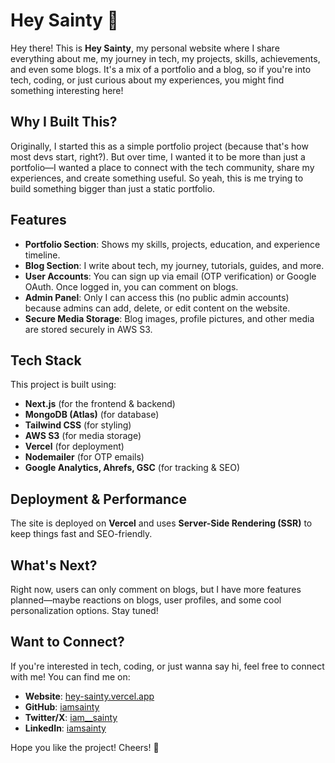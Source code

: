 # Hey Sainty 🚀  

Hey there! This is **Hey Sainty**, my personal website where I share everything about me, my journey in tech, my projects, skills, achievements, and even some blogs. It's a mix of a portfolio and a blog, so if you're into tech, coding, or just curious about my experiences, you might find something interesting here!  

## Why I Built This?  
Originally, I started this as a simple portfolio project (because that's how most devs start, right?). But over time, I wanted it to be more than just a portfolio—I wanted a place to connect with the tech community, share my experiences, and create something useful. So yeah, this is me trying to build something bigger than just a static portfolio.  

## Features  
- **Portfolio Section**: Shows my skills, projects, education, and experience timeline.  
- **Blog Section**: I write about tech, my journey, tutorials, guides, and more.  
- **User Accounts**: You can sign up via email (OTP verification) or Google OAuth. Once logged in, you can comment on blogs.  
- **Admin Panel**: Only I can access this (no public admin accounts) because admins can add, delete, or edit content on the website.  
- **Secure Media Storage**: Blog images, profile pictures, and other media are stored securely in AWS S3.  

## Tech Stack  
This project is built using:  
- **Next.js** (for the frontend & backend)  
- **MongoDB (Atlas)** (for database)  
- **Tailwind CSS** (for styling)  
- **AWS S3** (for media storage)  
- **Vercel** (for deployment)  
- **Nodemailer** (for OTP emails)  
- **Google Analytics, Ahrefs, GSC** (for tracking & SEO)  

## Deployment & Performance  
The site is deployed on **Vercel** and uses **Server-Side Rendering (SSR)** to keep things fast and SEO-friendly.  

## What's Next?  
Right now, users can only comment on blogs, but I have more features planned—maybe reactions on blogs, user profiles, and some cool personalization options. Stay tuned!  

## Want to Connect?  
If you're interested in tech, coding, or just wanna say hi, feel free to connect with me! You can find me on:  
- **Website**: [hey-sainty.vercel.app](https://hey-sainty.vercel.app/)  
- **GitHub**: [iamsainty](https://github.com/iamsainty)  
- **Twitter/X**: [iam__sainty](https://twitter.com/iam__sainty)  
- **LinkedIn**: [iamsainty](https://linkedin.com/in/iamsainty)  

Hope you like the project! Cheers! 🚀  
